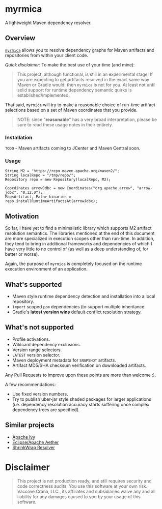 # myrmica

A lightweight Maven dependency resolver.

## Overview

[`myrmica`](https://en.wikipedia.org/wiki/Myrmica) allows you to resolve dependency graphs for Maven artifacts and
repositories from within your client code.

*Quick disclaimer*: To make the best use of your time (and mine):

> This project, although functional, is still in an experimental stage. If you
> are expecting to get artifacts resolved in the exact same way Maven
> or Gradle would, then `myrmica` is not for you. At least not until solid
> support for runtime dependency semantic quirks is established/implemented.

That said, `myrmica` will try to make a reasonable choice of run-time artifact
selections based on a set of Maven coordinates that you provide.

> NOTE: since "__reasonable__" has a very broad interpretation, please be sure
> to read these usage notes in their entirety.

### Installation

`TODO` - Maven artifacts coming to JCenter and Maven Central soon.

### Usage

```$java
String M2 = "https://repo.maven.apache.org/maven2/";
String localRepo = "/tmp/repo/";
Repository repo = new Repository(localRepo, M2);

Coordinates arrowJdbc = new Coordinates("org.apache.arrow", "arrow-jdbc", "0.12.0");
Map<Artifact, Path> binaries = repo.installRuntimeArtifactsAt(arrowJdbc);
```

## Motivation

So far, I have yet to find a minimalistic library which supports M2 artifact
resolution semantics. The libraries mentioned at the end of this document are
more specialized in execution scopes other than run-time. In addition, they tend
to bring in additional frameworks and dependencies of which I have very little
to no control of (as well as a deep understanding of, for better or worse).

Again, the purpose of `myrmica` is completely focused on the runtime execution
environment of an application.

## What's supported

- Maven style runtime dependency detection and installation into a local repository.
- `import` scoped `pom` dependencies (to support multiple inheritance.
- Gradle's __latest version wins__ default conflict resolution strategy.

## What's not supported

- Profile activations.
- Wildcard dependency exclusions.
- Version range selectors.
- `LATEST` version selector.
- Maven deployment metadata for `SNAPSHOT` artifacts.
- Artifact MD5/SHA checksum verification on downloaded artifacts.

Any Pull Requests to improve upon these points are more than welcome :).

A few recommendations:

- Use fixed version numbers.
- Try to publish uber-jar style shaded packages for larger applications (i.e. 
dependency resolution accuracy starts suffering once complex dependency trees
are specified).

## Similar projects

- [Apache Ivy](http://ant.apache.org/ivy/)
- [Eclipse/Apache Aether](https://projects.eclipse.org/projects/technology.aether)
- [ShrinkWrap Resolver](https://github.com/shrinkwrap/resolver)

# Disclaimer

> This project is not production ready, and still requires security and code correctness audits.
> You use this software at your own risk. Vaccove Crana, LLC., its affiliates and subsidiaries waive
> any and all liability for any damages caused to you by your usage of this software.
